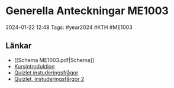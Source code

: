 # Generella Anteckningar ME1003

2024-01-22 12:48
Tags: #year2024 #KTH #ME1003

## Länkar

- [[Schema ME1003.pdf|Schema]]
- [Kursintroduktion](https://canvas.kth.se/courses/44986/files/folder/2.%20F%C3%B6rel%C3%A4sningar?preview=7525450)
- [Quizlet instuderingsfrågor](https://quizlet.com/508887423/industriell-ekonomi-instuderingsfragor-flash-cards/)
- [Quizlet, instuderingsfårgor 2](https://quizlet.com/466569924/indek-kap-1-5-7-14-16-modul-1-flash-cards/)
